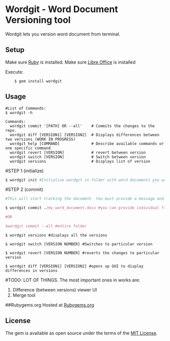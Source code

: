 # Wordgit - Word Document Versioning tool

Wordgit lets you version word document from terminal.


## Setup
Make sure [Ruby](https://www.ruby-lang.org/en/documentation/installation/) is installed.
Make sure [Libre Office](https://www.libreoffice.org/) is installed

Execute:
```
    $ gem install wordgit
```

## Usage

```shell
#List of Commands:
$ wordgit -h  

Commands:
  wordgit commit '[PATH] OR --all'    # Commits the changes to the repo.
  wordgit diff [VERSION1] [VERSION2]  # Displays differences between two versions (WORK IN PROGRESS)
  wordgit help [COMMAND]              # Describe available commands or one specific command
  wordgit revert [VERSION]            # revert between version
  wordgit switch [VERSION]            # Switch between version
  wordgit versions                    # Displays list of version

```

#STEP 1 (initialize)

```ruby
$ wordgit init #Initialize wordgit in folder with word documents you want to track
```

#STEP 2 (commit)

```ruby
#This will start tracking the document. You must provide a message and version in the prompt.

$ wordgit commit ./my_word_document.docx #you can provide individual file

#OR

$wordgit commit --all #entire folder
```

```shell
$ wordgit versions #displays all the versions
```

```shell
$ wordgit switch [VERSION NUMBER] #Switches to particular version
```

```shell
$ wordgit revert [VERSION NUMBER] #reverts the changes to particular version
```

```shell
$ wordgit diff [VERSION1] [VERSION2] #opens up GUI to display differences in versions
```

#TODO: LOT OF THINGS. The most important ones in works are:
1. Difference (between versions) viewer UI
2. Merge tool

##Rubygems.org
Hosted at [Rubygems.org](https://rubygems.org/gems/s3_patron)

## License

The gem is available as open source under the terms of the [MIT License](http://opensource.org/licenses/MIT).
